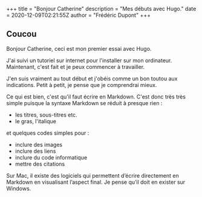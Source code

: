 +++
title = "Bonjour Catherine"
description = "Mes débuts avec Hugo."
date = 2020-12-09T02:21:55Z
author = "Frédéric Dupont"
+++

## Coucou

Bonjour Catherine, ceci est mon premier essai avec Hugo.

J'ai suivi un tutoriel sur internet pour l'installer sur mon ordinateur. Maintenant, c'est fait et je peux commencer à travailler.

J'en suis vraiment au tout début et j'obéis comme un bon toutou aux indications. Petit à petit, je pense que je comprendrai mieux.

Ce qui est bien, c'est qu'il faut écrire en Markdown. C'est donc très très simple puisque la syntaxe Markdown se réduit à presque rien :

* les titres, sous-titres etc.
* le gras, l'italique

et quelques codes simples pour :

* inclure des images
* inclure des liens
* inclure du code informatique
* mettre des citations

Sur Mac, il existe des logiciels qui permettent d’écrire directement en Markdown en visualisant l’aspect final. Je pense qu’il doit en exister sur Windows.






